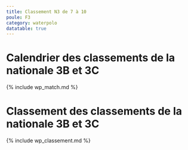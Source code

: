 ```yaml
---
title: Classement N3 de 7 à 10
poule: F3
category: waterpolo
datatable: true
---
```


# Calendrier des classements de la nationale 3B et 3C

{% include wp_match.md %}

# Classement  des classements de la nationale 3B et 3C

{% include wp_classement.md %}